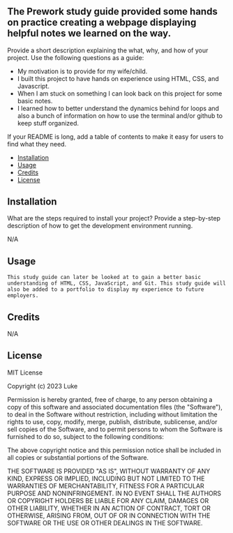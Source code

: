 # <Prework Study Guide>

## The Prework study guide provided some hands on practice creating a webpage displaying helpful notes we learned on the way.

Provide a short description explaining the what, why, and how of your project. Use the following questions as a guide:

- My motivation is to provide for my wife/child.
- I built this project to have hands on experience using HTML, CSS, and Javascript.
- When I am stuck on something I can look back on this project for some basic notes.
- I learned how to better understand the dynamics behind for loops and also a bunch of information on how to use the terminal and/or github to keep stuff organized.

If your README is long, add a table of contents to make it easy for users to find what they need.

- [Installation](#installation)
- [Usage](#usage)
- [Credits](#credits)
- [License](#license)

## Installation

What are the steps required to install your project? Provide a step-by-step description of how to get the development environment running.

N/A

## Usage

    This study guide can later be looked at to gain a better basic understanding of HTML, CSS, JavaScript, and Git. This study guide will also be added to a portfolio to display my experience to future employers.

## Credits

N/A

## License

MIT License

Copyright (c) 2023 Luke

Permission is hereby granted, free of charge, to any person obtaining a copy
of this software and associated documentation files (the "Software"), to deal
in the Software without restriction, including without limitation the rights
to use, copy, modify, merge, publish, distribute, sublicense, and/or sell
copies of the Software, and to permit persons to whom the Software is
furnished to do so, subject to the following conditions:

The above copyright notice and this permission notice shall be included in all
copies or substantial portions of the Software.

THE SOFTWARE IS PROVIDED "AS IS", WITHOUT WARRANTY OF ANY KIND, EXPRESS OR
IMPLIED, INCLUDING BUT NOT LIMITED TO THE WARRANTIES OF MERCHANTABILITY,
FITNESS FOR A PARTICULAR PURPOSE AND NONINFRINGEMENT. IN NO EVENT SHALL THE
AUTHORS OR COPYRIGHT HOLDERS BE LIABLE FOR ANY CLAIM, DAMAGES OR OTHER
LIABILITY, WHETHER IN AN ACTION OF CONTRACT, TORT OR OTHERWISE, ARISING FROM,
OUT OF OR IN CONNECTION WITH THE SOFTWARE OR THE USE OR OTHER DEALINGS IN THE
SOFTWARE.

